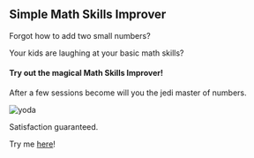 ## Simple Math Skills Improver

Forgot how to add two small numbers?

Your kids are laughing at your basic math skills?

#### Try out the magical Math Skills Improver!

After a few sessions become will you the jedi master of numbers.

![yoda](https://rebe1scum.files.wordpress.com/2019/10/yoda-empire-dagobah-tall.jpg?w=584)

Satisfaction guaranteed.

Try me [here](https://hayley10.github.io)!